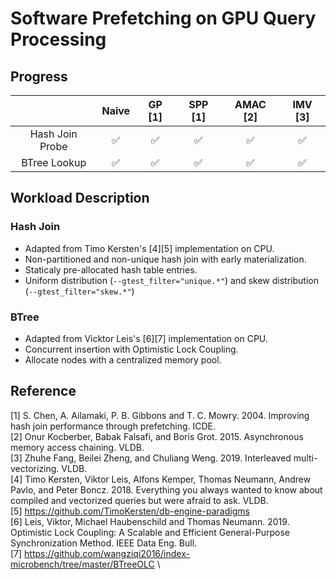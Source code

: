 # Software Prefetching on GPU Query Processing

## Progress

| | Naive | GP \[1\]| SPP \[1\]| AMAC \[2\]| IMV \[3\]|
|:---:|:---:|:---:| :---:| :---:| :---:|
| Hash Join Probe | ✅ | ✅ | ✅  | ✅ | ✅ |
| BTree Lookup    | ✅ | ✅ | ✅  | ✅ | ✅  |

## Workload Description

### Hash Join

* Adapted from Timo Kersten's \[4\]\[5\] implementation on CPU.
* Non-partitioned and non-unique hash join with early materialization.
* Staticaly pre-allocated hash table entries.
* Uniform distribution (`--gtest_filter="unique.*"`) and skew distribution (`--gtest_filter="skew.*"`)

### BTree

* Adapted from Vicktor Leis's \[6\]\[7\] implementation on CPU.
* Concurrent insertion with Optimistic Lock Coupling.
* Allocate nodes with a centralized memory pool.

## Reference

\[1\] S. Chen, A. Ailamaki, P. B. Gibbons and T. C. Mowry. 2004. Improving hash join performance through prefetching. ICDE. \
\[2\] Onur Kocberber, Babak Falsafi, and Boris Grot. 2015. Asynchronous memory access chaining. VLDB. \
\[3\] Zhuhe Fang, Beilei Zheng, and Chuliang Weng. 2019. Interleaved multi-vectorizing. VLDB. \
\[4\] Timo Kersten, Viktor Leis, Alfons Kemper, Thomas Neumann, Andrew Pavlo, and Peter Boncz. 2018. Everything you always wanted to know about compiled and vectorized queries but were afraid to ask. VLDB. \
\[5\] <https://github.com/TimoKersten/db-engine-paradigms> \
\[6\] Leis, Viktor, Michael Haubenschild and Thomas Neumann. 2019. Optimistic Lock Coupling: A Scalable and Efficient General-Purpose Synchronization Method. IEEE Data Eng. Bull. \
\[7\] <https://github.com/wangziqi2016/index-microbench/tree/master/BTreeOLC> \
